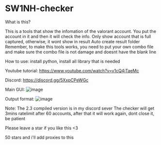 # SW1NH-checker
What is this? 

This is a tools that show the infomation of the valorant account. You put the account in it and then it will check the info. 
Only show account that is full captured, otherwise, it wont show in result
Auto create result folder
Remember, to make this tools works, you need to put your own combo file and make sure the combo file is not damage and doesnt have the blank line

How to use: install python, install all library that is needed

Youtube tutorial: 
https://www.youtube.com/watch?v=v1cQ4jTaeMc

Discord:
https://discord.gg/5XxpCPeWGc
 
 Main GUI:
![image](https://user-images.githubusercontent.com/91546664/189028782-1d90ed74-fb63-4848-8f0e-0017d2f12aba.png)

Output format:
![image](https://user-images.githubusercontent.com/91546664/189029052-55af9b07-6381-4598-a9d8-ba02c4a6691a.png)

Note: The 2.3 compiled version is in my discord sever
      The checker will get 3mins ratelimit after 60 accounts, after that it will work again, dont close it, be patient
      
Please leave a star if you like this <3

50 stars and i'll add proxies to this 
